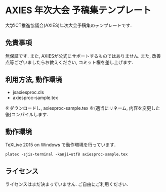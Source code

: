 # AXIES 年次大会 予稿集テンプレート

大学ICT推進協議会(AXIES)年次大会予稿集のテンプレートです.

## 免責事項

無保証です. また, AXIESが公式にサポートするものではありません.
また, 改善点等ございましたらお教えください, コミット権を差し上げます.

## 利用方法, 動作環境

- jsaxiesproc.cls
- axiesproc-sample.tex

をダウンロードし, axiesproc-sample.tex を(適当にリネーム, 内容を変更した後)コンパイルします.

## 動作環境

TeXLive 2015 on Windows で動作環境を行っています.

    platex -sjis-terminal -kanji=utf8 axiesproc-sample.tex

## ライセンス

ライセンスはまだ決まっていません. ご自由にご利用ください.

